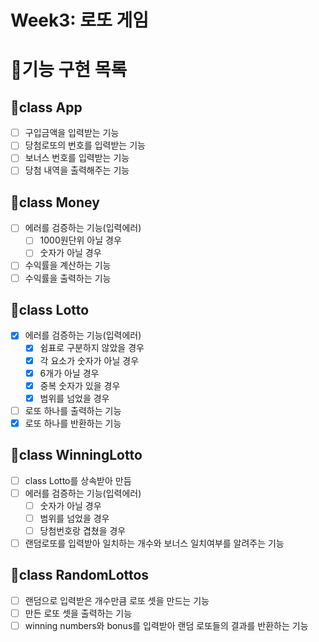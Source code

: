 # Week3: 로또 게임

# 🎯기능 구현 목록

## 🥇class App

- [ ] 구입금액을 입력받는 기능
- [ ] 당첨로또의 번호를 입력받는 기능
- [ ] 보너스 번호를 입력받는 기능
- [ ] 당첨 내역을 출력해주는 기능

## 🥇class Money

- [ ] 에러를 검증하는 기능(입력에러)
  - [ ] 1000원단위 아닐 경우
  - [ ] 숫자가 아닐 경우
- [ ] 수익률을 계산하는 기능
- [ ] 수익률을 출력하는 기능

## 🥇class Lotto

- [x] 에러를 검증하는 기능(입력에러)
  - [x] 쉼표로 구분하지 않았을 경우
  - [x] 각 요소가 숫자가 아닐 경우
  - [x] 6개가 아닐 경우
  - [x] 중복 숫자가 있을 경우
  - [x] 범위를 넘었을 경우
- [ ] 로또 하나를 출력하는 기능
- [x] 로또 하나를 반환하는 기능

## 🥇class WinningLotto

- [ ] class Lotto를 상속받아 만듬
- [ ] 에러를 검증하는 기능(입력에러)
  - [ ] 숫자가 아닐 경우
  - [ ] 범위를 넘었을 경우
  - [ ] 당첨번호랑 겹쳤을 경우
- [ ] 랜덤로또를 입력받아 일치하는 개수와 보너스 일치여부를 알려주는 기능

## 🥇class RandomLottos

- [ ] 랜덤으로 입력받은 개수만큼 로또 셋을 만드는 기능
- [ ] 만든 로또 셋을 출력하는 기능
- [ ] winning numbers와 bonus를 입력받아 랜덤 로또들의 결과를 반환하는 기능
